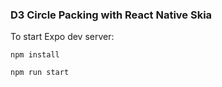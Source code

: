 ### D3 Circle Packing with React Native Skia

To start Expo dev server:


```
npm install

npm run start
```
